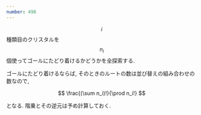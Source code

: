 ```yaml
---
number: 498
---
```

$$ i $$ 種類目のクリスタルを $$ n_i $$ 個使ってゴールにたどり着けるかどうかを全探索する.

ゴールにたどり着けるならば, そのときのルートの数は並び替えの組み合わせの数なので,

$$
\frac{(\sum n_i)!}{\prod n_i!}
$$

となる. 階乗とその逆元は予め計算しておく.
